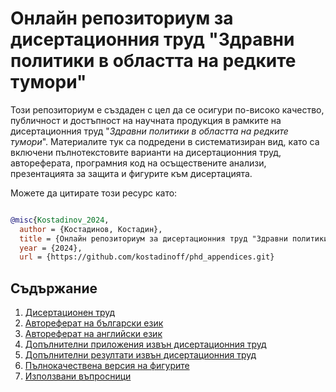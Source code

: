 # Онлайн репозиториум за дисертационния труд "Здравни политики в областта на редките тумори" 

Този репозиториум е създаден с цел да се осигури по-високо качество, публичност и достъпност на научната продукция в рамките на дисертационния труд "*Здравни политики в областта на редките тумори*". Материалите тук са подредени в систематизиран вид, като са включени пълнотекстовите варианти на дисертационния труд, автореферата, програмния код на осъществените анализи, презентацията за защита и фигурите към дисертацията.

Можете да цитирате този ресурс като:

```bibtex

@misc{Kostadinov_2024,
  author = {Костадинов, Костадин},
  title = {Онлайн репозиториум за дисертационния труд "Здравни политики в областта на редките тумори"},
  year = {2024},
  url = {https://github.com/kostadinoff/phd_appendices.git} 
```

## Съдържание

1. [Дисертационен труд](https://drive.google.com/file/d/10GChzqF_gM-3ZtrQORBHb3SUchGSH_lr/view?usp=drive_link)
2. [Автореферат на български език](https://drive.google.com/file/d/119F4pDDrgKCBP2pHUZJVq7wGU4p0Ioxh/view?usp=drive_link)
3. [Автореферат на английски език](https://drive.google.com/file/d/11IBB3blt-JpjmbF9h3shapAYzChG_xom/view?usp=drive_link)
4. [Допълнителни приложения извън дисертационния труд](./Appendices)
5. [Допълнителни резултати извън дисертационния труд](./Results)
6. [Пълнокачествена версия на фигурите](./Figures)
7. [Използвани въпросници](./Questionnaires)

